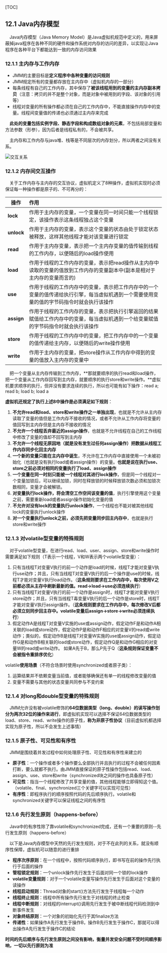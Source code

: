 [TOC]

## 12.1 Java内存模型

&emsp;Java内存模型（Java Memory Model）是Java虚拟机规范中定义的，用来屏蔽掉java程序在各种不同的硬件和操作系统对内存的访问的差异，以实现让Java程序在各种平台下都能达到一致的内存访问效果

### 12.1.1 主内存与工作内存

* JMM的主要目标是**定义程序中各种变量的访问规则**
* JMM规定所有的变量都存放在主内存中（虚拟机内存的一部分）
* 每条线程有自己的工作内存，其中保存了**被该线程用到的变量的主内存副本拷贝**（注意：拷贝的并不是整个对象，而是对象中被用到的字段、该对象的引用等）
* 线程对变量的所有操作都必须在自己的工作内存中，不能直接操作内存中的变量。线程间变量值的传递也必须通过主内存来完成

&emsp;**此处的变量包括实例字段、静态字段和构成数组对象的元素**，不包括局部变量和方法参数（形参），因为后者是线程私有的，不会被共享。

&emsp;主内存和工作内存与java堆、栈等是不同层次的内存划分，所以两者之间没有关系。

![交互关系](D:\PersonalNote\JVM\images\工作内存、内存之间的交互关系.png)

### 12.1.2 内存间交互操作

&emsp;关于工作内存与主内存的交互协议，虚拟机定义了8种操作，虚拟机实现时必须保证每一种操作都是原子的、不可再分的：

| 操作       | 作用                                                         |
| ---------- | :----------------------------------------------------------- |
| **lock**   | 作用于主内存的变量，一个变量在同一时间只能一个线程锁定，该操作表示这条线程独占这个变量 |
| **unlock** | 作用于主内存的变量，表示这个变量的状态由处于锁定状态被释放，这样其他线程才能对该变量进行锁定 |
| **read**   | 作用于主内存变量，表示把一个主内存变量的值传输到线程的工作内存，以便随后的load操作使用 |
| **load**   | 作用于线程的工作内存的变量，表示把read操作从主内存中读取的变量的值放到工作内存的变量副本中(副本是相对于主内存的变量而言的) |
| **use**    | 作用于线程的工作内存中的变量，表示把工作内存中的一个变量的值传递给执行引擎，每当虚拟机遇到一个需要使用变量的值的字节码指令时就会执行该操作 |
| **assign** | 作用于线程的工作内存的变量，表示把执行引擎返回的结果赋值给工作内存中的变量，每当虚拟机遇到一个给变量赋值的字节码指令时就会执行该操作 |
| **store**  | 作用于线程的工作内存中的变量，把工作内存中的一个变量的值传递给主内存，以便随后的write操作使用 |
| **write**  | 作用于主内存的变量，把store操作从工作内存中得到的变量的值放入主内存的变量中 |

&emsp;把一个变量从主内存传输到工作内存，**那就要顺序的执行read和load操作，把一个变量从工作内存回写到主内存，就要顺序的执行store和write操作。**虚拟机要求顺序的执行，但并没有要求连续的执行，所以也可能有如下操作：read a; read b; load b; load a

**虚拟机还规定了执行上述8中操作是必须满足如下规则**：

1. **不允许read和load、store和write操作之一单独出现**，也就是不允许从主内存读取了变量的值但是工作内存不接收的情况，或者不允许从工作内存将变量的值回写到主内存但是主内存不接收的情况
2. **不允许一个线程丢弃最近的assign操作**，也就是不允许线程在自己的工作线程中修改了变量的值却不回写到主内存
3. **不允许一个线程无原因地（就是没有发生过任何assign操作）把数据从线程工作内存同步化回主内存**
4. **一个新的变量只能在主内存中诞生**，不允许在工作内存中直接使用一个未被初始化（也就是没有执行load或者assign操作）的变量。**也就是说在执行use、store之前必须对相同的变量执行了load、assign操作**
5. **一个变量在同一时刻只能被一个线程对其进行lock操作**，但是同一个线程对一个变量加锁后，可以继续加锁，同时在释放锁的时候释放锁次数必须和加锁次数相同，变量才会被解锁。
6. **对变量执行lock操作，将会清空工作空间该变量的值**，执行引擎使用这个变量之前，需要重新load或者assign操作初始化变量的值
7. **不允许对没有lock的变量执行unlock操作**，一个线程也不能对被其他线程lock的变量执行unlock操作
8. **对一个变量执行unlock之前，必须先把变量同步回主内存中**，也就是执行store和write操作

### 12.1.3 对volatile型变量的特殊规则

&emsp;对于volatile型变量，在进行read、load、user、assign、store和write操作时需要满足如下规则（T表示一个线程，V和W表示两个volatile型变量）：

1. 只有当线程T对变量V执行的前一个动作是load的时候，线程T才能对变量V执行use动作；并且，只有当线程T对变量V执行的后一个操作是use的时候，线程T才能对变量V执行load动作。（**这条规则要求在工作内存中，每次使用V之前都必须从主存中刷新最新的值。read->load->use必须连续执行**）
2. 只有当线程T对变量V执行的前一个动作是assign时，线程T才能对变量V执行store动作；并且，只有当线程T毒变量V执行的后一个动作是store时，线程T才能对变量V执行assign操作。（**这条规则要求在工作内存中，每次修改V后都必须立刻同步回主存中。volatile变量后assign->store->write必须连续执行**）
3. 假定动作A是线程T对变量V实施的use或assign动作，假定动作F是和动作A相关联的load或store动作，假定动作P是和动作F相应的对变量V的read或write动作；类似的，假定动作B是线程T对变量W实施的use或assign动作，假定动作G是和动作B相关联的load或store动作，假定动作Q是和动作G相应的对变量W的read或write动作。 如果A先于B，那么P先于Q（**这条规则保证变量不会被指令重排序优化**）

volatile**使用场景**（不符合场景时使用synchronized或者原子类）：

1. 运算结果并不依赖变量当前值，或者能够确保还有单一的线程修改变量的值
2. 变量不需要与其他的状态变量共同参与不变约束

### 12.1.4 对long和double型变量的特殊规则

&emsp;JMM允许没有被volatile修饰的**64位数据类型（long、double）的读写操作划分为两次32位的操作来进行**，即虚拟机实现可以选择不保证64位数据类型的load、store、read、write操作的原子性，**称为非原子性协议**（目前虚拟机都选择实现为原子性，所以不会发生上述事情）

### 12.1.5 原子性、可见性和有序性

&emsp;JMM是围绕着并发过程中如何处理原子性、可见性和有序性来建立的

* **原子性**：一个操作或者多个操作要么全部执行并且执行的过程不会被任何因素打断，要么就都不执行。由JMM直接保证的原子性操作包括read、load、assign、use、store和write（synchronized块之间的操作也具备原子性）
* **可见性**：指当一个线程修改了共享变量的值，其他线程能够立即得知这个值。（volatile、final、synchronized三个关键字可以实现可见性）
* **有序性**：即程序执行的顺序按照代码的先后顺序执行。volatile和synchronized关键字可以保证线程之间的有序性

### 12.1.6 先行发生原则（happens-before）

&emsp;Java中的有序性除了靠volatile和synchronized完成，还有一个重要的原则--先行发生原则（happens-before）

&emsp;以下是Java内存模型中天然的先行发生规则，对于不在此列的关系，就没有顺序性保障，虚拟机可以随意的进行重排

* **程序次序原则**：在一个线程中，按照代码顺序执行，即书写在前的操作先行执行于后面的操作
* **管程锁定规则**：一个unlock操作先行发生于后面对同一个锁的lock操作
* **volatile变量规则**：对于一个volatile变量写操作先行发生于后面对这个变量的读操作
* **线程启动规则**：Thread对象的start()方法先行发生于线程每一个动作
* **线程终止规则**：线程中所有操作先行发生于对线程的终止检查
* **线程中断规则**：对线程的interrupt()调用先行发生于被中断线程代码检测到中断事件发生
* **对象终结原则**：一个对象的初始化先行于其finalize方法
* **传递性**：如果操作A先行发生于操作B，操作B先行发生于操作C，那就可以得出操作A先行发生于操作C的结论

**时间的先后顺序与先行发生原则之间没有影响，衡量并发安全问题不受时间顺序影响，一切以先行原则为准**
